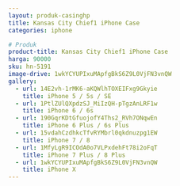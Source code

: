 ```yaml
---
layout: produk-casinghp
title: Kansas City Chief1 iPhone Case
categories: iphone

# Produk
product-title: Kansas City Chief1 iPhone Case
harga: 90000
sku: hn-5191
image-drive: 1wkYCYUPIxuMApfgBkS6Z9L0VjFN3vnQW
gallery:
  - url: 14E2vh-1rMK6-aKQWlhTOXEIFxg9Gkyie
    title: iPhone 5 / 5s / SE
  - url: 1PtlZUlQXpdzSJ_MiIzQH-pTgzAnLRF1w
    title: iPhone 6 / 6s
  - url: 190GqrKDtGfuojofY4Ths2_RVh7ONqwEn
    title: iPhone 6 Plus / 6s Plus
  - url: 15vdahCzdhkcTfvRYMbrl0qkdnuzpg1EW
    title: iPhone 7 / 8
  - url: 1MfyLgR9ICOdA0o7VLPxdehFt78i2oFqT
    title: iPhone 7 Plus / 8 Plus
  - url: 1wkYCYUPIxuMApfgBkS6Z9L0VjFN3vnQW
    title: iPhone X
---
```

